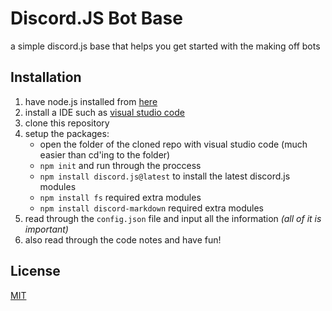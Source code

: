 # Discord.JS Bot Base

a simple discord.js base that helps you get started with the making off bots

## Installation

1. have node.js installed from [here](https://nodejs.org/en/ "takes you to the node.js website")
2. install a IDE such as [visual studio code](https://code.visualstudio.com/ "takes you to the visual studio code homepage")
3. clone this repository 
4. setup the packages:
   - open the folder of the cloned repo with visual studio code (much easier than cd'ing to the folder)
   - `npm init` and run through the proccess
   - `npm install discord.js@latest` to install the latest discord.js modules
   - `npm install fs` required extra modules
   - `npm install discord-markdown` required extra modules 
5. read through the `config.json` file and input all the information *(all of it is important)*
6. also read through the code notes and have fun!

## License
[MIT](https://choosealicense.com/licenses/mit/)
